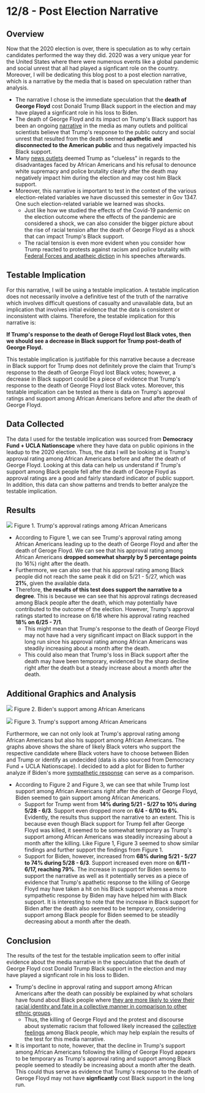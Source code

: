 # 12/8 - Post Election Narrative

## Overview

Now that the 2020 election is over, there is speculation as to why certain candidates performed the way they did. 2020 was a very unique year for the United States where there were numerous events like a global pandemic and social unrest that all had played a signficant role on the country. Moreover, I will be dedicating this blog post to a post election narrative, which is a narrative by the media that is based on speculation rather than analysis. 

+ The narrative I chose is the immediate speculation that the **death of George Floyd** cost Donald Trump Black support in the election and may have played a signficant role in his loss to Biden. 
+ The death of George Floyd and its impact on Trump's Black support has been an ongoing [narrative](https://www.cnn.com/2020/06/06/politics/trump-george-floyd-maine/index.html) in the media as many outlets and political scientists believe that Trump's response to the public outcry and social unrest that resulted from the death seemed **apathetic and disconnected to the American public** and thus negatively impacted his Black support. 
+ Many [news outlets](https://www.theguardian.com/us-news/2020/jun/01/george-floyd-donald-trump-black-lives-matter) deemed Trump as "clueless" in regards to the disadvantages faced by African Americans and his refusal to denounce white supremacy and police brutality clearly after the death may negatively impact him during the election and may cost him Black support.
+ Moreover, this narrative is important to test in the context of the various election-related variables we have discussed this semester in Gov 1347. One such election-related variable we learned was shocks. 
  + Just like how we studied the effects of the Covid-19 pandemic on the election outcome where the effects of the pandemic are considered a shock, we can also consider the bigger picture about the rise of racial tension after the death of George Floyd as a shock that can impact Trump's Black support. 
  + The racial tension is even more evident when you consider how Trump reacted to protests against racism and police brutality with [Federal Forces and apatheic diction](https://www.nbcwashington.com/news/national-international/trump-to-send-federal-agents-to-chicago-maybe-other-cities/2367006/) in his speeches afterwards.  

## Testable Implication

For this narrative, I will be using a testable implication. A testable implication does not necessarily involve a definitive test of the truth of the narrative which involves difficult questions of casualty and unavailable data, but an implication that involves initial evidence that the data is consistent or inconsistent with claims. Therefore, the testable implication for this narrative is:

**If Trump's response to the death of Geroge Floyd lost Black votes, then we should see a decrease in Black support for Trump post-death of George Floyd.**

This testable implication is justifiable for this narrative because a decrease in Black support for Trump does not definitely prove the claim that Trump's response to the death of George Floyd lost Black votes; however, a decrease in Black support could be a piece of evidence that Trump's response to the death of George Floyd lost Black votes. Moreover, this testable implication can be tested as there is data on Trump's approval ratings and support among African Americans before and after the death of George Floyd.

## Data Collected

The data I used for the testable implication was sourced from **Democracy Fund + UCLA Nationscape** where they have data on public opinions in the leadup to the 2020 election. Thus, the data I will be looking at is Trump's approval rating among African Americans before and after the death of George Floyd. Looking at this data can help us understand if Trump's support among Black people fell after the death of George Floyd as approval ratings are a good and fairly standard indicator of public support. In addition, this data can show patterns and trends to better analyze the testable implication. 


## Results

![](../figures/Trump_blackapprove.png)
Figure 1. Trump's approval ratings among African Americans

+ According to Figure 1, we can see Trump's approval rating among African Americans leading up to the death of George Floyd and after the death of Geroge Floyd. We can see that his approval rating among African Americans **dropped somewhat sharply by 5 percentage points** (to 16%) right after the death. 
+ Furthermore, we can also see that his approval rating among Black people did not reach the same peak it did on 5/21 - 5/27, which was **21%**, given the available data.
+ Therefore, **the results of this test does support the narrative to a degree**. This is because we can see that his approval ratings decreased among Black people after the death, which may potentially have contributed to the outcome of the election. However, Trump's approval ratings started to increase on 6/18 where his approval rating reached **18% on 6/25 - 7/1**. 
  + This might mean that Trump's response to the death of George Floyd may not have had a very significant impact on Black support in the long run since his approval rating among African Americans was steadily increasing about a month after the death. 
  + This could also mean that Trump's loss in Black support after the death may have been temporary, evidenced by the sharp decline right after the death but a steady increase about a month after the death. 

## Additional Graphics and Analysis

![](../figures/Biden_blacksupport.png)
Figure 2. Biden's support among African Americans

![](../figures/Trump_blacksupport.png)
Figure 3. Trump's support among African Americans

Furthermore, we can not only look at Trump's approval rating among African Americans but also his support among African Americans. The graphs above shows the share of likely Black voters who support the respective candidate where Black voters have to choose between Biden and Trump or identify as undecided (data is also sourced from Democracy Fund + UCLA Nationscape). I decided to add a plot for Biden to further analyze if Biden's more [sympathetic response](https://www.nbcnews.com/politics/2020-election/biden-calls-racial-justice-during-emotional-george-floyd-funeral-speech-n1228566) can serve as a comparison. 

+ According to Figure 2 and Figure 3, we can see that while Trump lost support among African Americans right after the death of George Floyd, Biden seemed to gain support among African Americans. 
  + Support for Trump went from **14% during 5/21 - 5/27 to 10% during 5/28 - 6/3**. Support even dropped more on **6/4 - 6/10 to 6%**. Evidently, the results thus support the narrative to an extent. This is because even though Black support for Trump fell after George Floyd was killed, it seemed to be somewhat temporary as Trump's support among African Americans was steadily increasing about a month after the killing. Like Figure 1, Figure 3 seemed to show similar findings and further support the findings from Figure 1. 
  + Support for Biden, however, increased from **68% during 5/21 - 5/27 to 74% during 5/28 - 6/3**. Support increased even more on **6/11 - 6/17, reaching 79%**. The increase in support for Biden seems to support the narrative as well as it potentially serves as a piece of evidence that Trump's apathetic response to the killing of George Floyd may have taken a hit on his Black support whereas a more sympathetic response by Biden may have helped him with Black support. It is interesting to note that the increase in Black support for Biden after the death also seemed to be temporary, considering support among Black people for Biden seemed to be steadily decreasing about a month after the death. 
  
## Conclusion

The results of the test for the testable implication seem to offer initial evidence about the media narrative in the speculation that the death of George Floyd cost Donald Trump Black support in the election and may have played a signficant role in his loss to Biden. 
+ Trump's decline in approval rating and support among African Americans after the death can possibly be explained by what scholars have found about Black people where [they are more likely to view their racial identity and fate in a collective manner in comparison to other ethnic groups](https://fivethirtyeight.com/features/how-black-americans-view-their-racial-identity/). 
  + Thus, the killing of George Floyd and the protest and discourse about systematic racism that followed likely increased the [collective feelings](https://www.pewsocialtrends.org/wp-content/uploads/sites/3/2019/05/PewResearchCenter_RaceStudy_Topline_4.29.pdf) among Black people, which may help explain the results of the test for this media narrative. 
+ It is important to note, however, that the decline in Trump's support among African Americans following the killing of George Floyd appears to be temporary as Trump's approval rating and support among Black people seemed to steadily be increasing about a month after the death. This could thus serve as evidence that Trump's response to the death of Geroge Floyd may not have **signficantly** cost Black support in the long run. 










